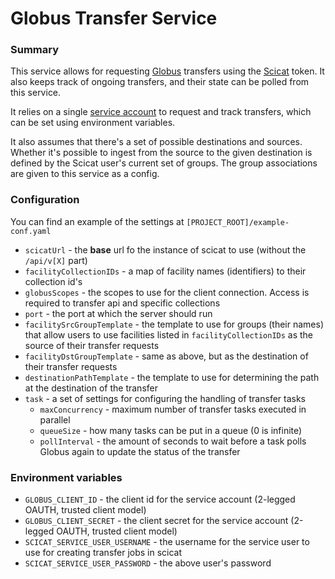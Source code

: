 # Globus Transfer Service

### Summary

This service allows for requesting [Globus](https://www.globus.org) transfers using the [Scicat](https://scicatproject.github.io) token. It also keeps track of ongoing transfers, and their state can be polled from this service.

It relies on a single [service account](https://docs.globus.org/guides/recipes/automate-with-service-account/) to request and track transfers, which can be set using environment variables.

It also assumes that there's a set of possible destinations and sources. Whether it's possible to ingest from the source to the given destination is defined by the Scicat user's current set of groups. The group associations are given to this service as a config. 

### Configuration

You can find an example of the settings at `[PROJECT_ROOT]/example-conf.yaml`

 - `scicatUrl` - the **base** url fo the instance of scicat to use (without the `/api/v[X]` part)
 - `facilityCollectionIDs` - a map of facility names (identifiers) to their collection id's
 - `globusScopes` - the scopes to use for the client connection. Access is required to transfer api and specific collections
 - `port` - the port at which the server should run
 - `facilitySrcGroupTemplate` - the template to use for groups (their names) that allow users to use facilities listed in `facilityCollectionIDs` as the source of their transfer requests
 - `facilityDstGroupTemplate` - same as above, but as the destination of their transfer requests
 - `destinationPathTemplate` - the template to use for determining the path at the destination of the transfer
 - `task` - a set of settings for configuring the handling of transfer tasks
   - `maxConcurrency` - maximum number of transfer tasks executed in parallel
   - `queueSize` - how many tasks can be put in a queue (0 is infinite) 
   - `pollInterval` - the amount of seconds to wait before a task polls Globus again to update the status of the transfer


### Environment variables

 - `GLOBUS_CLIENT_ID` - the client id for the service account (2-legged OAUTH, trusted client model)
 - `GLOBUS_CLIENT_SECRET` - the client secret for the service account (2-legged OAUTH, trusted client model)
 - `SCICAT_SERVICE_USER_USERNAME` - the username for the service user to use for creating transfer jobs in scicat
 - `SCICAT_SERVICE_USER_PASSWORD` - the above user's password